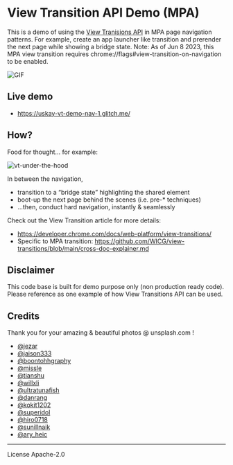 # View Transition API Demo (MPA)
This is a demo of using the [View Tranisions API](https://developer.mozilla.org/en-US/docs/Web/API/View_Transitions_API) in MPA page navigation patterns. For example, create an app launcher like transition and prerender the next page while showing a bridge state.
Note: As of Jun 8 2023, this MPA view transition requires chrome://flags#view-transition-on-navigation to be enabled.

![GIF](https://cdn.glitch.global/afc22f58-7717-45b3-9b3e-545c2c472195/vt6.gif?v=1686231143291)

## Live demo
- https://uskay-vt-demo-nav-1.glitch.me/

## How?
Food for thought... for example:

![vt-under-the-hood](https://cdn.glitch.global/afc22f58-7717-45b3-9b3e-545c2c472195/vt-under-the-hood.png)

In between the navigation,
- transition to a “bridge state” highlighting the shared element
- boot-up the next page behind the scenes (i.e. pre-* techniques)
- …then, conduct hard navigation, instantly & seamlessly

Check out the View Transition article for more details:
- https://developer.chrome.com/docs/web-platform/view-transitions/
- Specific to MPA transition: https://github.com/WICG/view-transitions/blob/main/cross-doc-explainer.md

## Disclaimer
This code base is built for demo purpose only (non production ready code). Please reference as one example of how View Transitions API can be used.

## Credits
Thank you for your amazing & beautiful photos @ unsplash.com !
- [@jezar](https://unsplash.com/@jezar)
- [@jaison333](https://unsplash.com/@jaison333)
- [@boontohhgraphy](https://unsplash.com/@boontohhgraphy)
- [@missle](https://unsplash.com/@missle)
- [@tianshu](https://unsplash.com/@tianshu)
- [@willxli](https://unsplash.com/@willxli)
- [@ultratunafish](https://unsplash.com/@ultratunafish)
- [@danrang](https://unsplash.com/@danrang)
- [@kokit1202](https://unsplash.com/@kokit1202)
- [@superidol](https://unsplash.com/@superidol)
- [@hiro0718](https://unsplash.com/@hiro0718)
- [@sunillnaik](https://unsplash.com/@sunillnaik)
- [@ary_heic](https://unsplash.com/@ary_heic)

---

License Apache-2.0